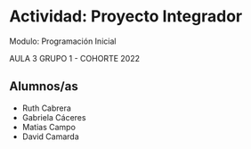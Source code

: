 # Actividad: Proyecto Integrador
Modulo: Programación Inicial

AULA 3 GRUPO 1  - COHORTE 2022


## Alumnos/as
- Ruth Cabrera
- Gabriela Cáceres
- Matias Campo
- David Camarda

